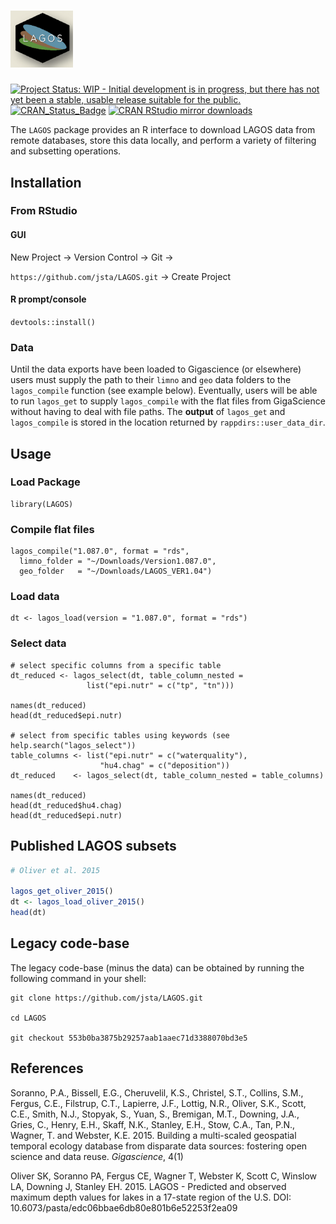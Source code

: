 <h1 align="left">
<img width="100" src="./inst/lagos.png" alt="">
</h1>

[![Project Status: WIP - Initial development is in progress, but there has not yet been a stable, usable release suitable for the public.](http://www.repostatus.org/badges/latest/wip.svg)](http://www.repostatus.org/#wip)
[![CRAN\_Status\_Badge](http://www.r-pkg.org/badges/version/LAGOS)](https://cran.r-project.org/package=LAGOS) 
[![CRAN RStudio mirror downloads](http://cranlogs.r-pkg.org/badges/LAGOS)](https://cran.r-project.org/package=LAGOS)

The `LAGOS` package provides an R interface to download LAGOS data from remote databases, store this data locally, and perform a variety of filtering and subsetting operations.

## Installation

### From RStudio

#### GUI

New Project -> Version Control -> Git ->

`https://github.com/jsta/LAGOS.git` -> Create Project

#### R prompt/console

`devtools::install()`
 
### Data

Until the data exports have been loaded to Gigascience (or elsewhere) users must supply the path to their `limno` and `geo` data folders to the `lagos_compile` function (see example below). Eventually, users will be able to run `lagos_get` to supply `lagos_compile` with the flat files from GigaScience without having to deal with file paths. The __output__ of `lagos_get` and `lagos_compile` is stored in the location returned by `rappdirs::user_data_dir`.

## Usage

### Load Package

``` 
library(LAGOS)
```

### Compile flat files

``` 
lagos_compile("1.087.0", format = "rds",
  limno_folder = "~/Downloads/Version1.087.0",
  geo_folder   = "~/Downloads/LAGOS_VER1.04")
```

### Load data

```
dt <- lagos_load(version = "1.087.0", format = "rds")
```

### Select data

```
# select specific columns from a specific table
dt_reduced <- lagos_select(dt, table_column_nested =
                 list("epi.nutr" = c("tp", "tn")))

names(dt_reduced)
head(dt_reduced$epi.nutr)

# select from specific tables using keywords (see help.search("lagos_select"))
table_columns <- list("epi.nutr" = c("waterquality"),
                    "hu4.chag" = c("deposition"))
dt_reduced    <- lagos_select(dt, table_column_nested = table_columns)

names(dt_reduced)
head(dt_reduced$hu4.chag)
head(dt_reduced$epi.nutr)
```

## Published LAGOS subsets

```r
# Oliver et al. 2015

lagos_get_oliver_2015()
dt <- lagos_load_oliver_2015()
head(dt)
```

## Legacy code-base

The legacy code-base (minus the data) can be obtained by running the following command in your shell:

```
git clone https://github.com/jsta/LAGOS.git 

cd LAGOS

git checkout 553b0ba3875b29257aab1aaec71d3388070bd3e5
```

## References

Soranno, P.A., Bissell, E.G., Cheruvelil, K.S., Christel, S.T., Collins,
  S.M., Fergus, C.E., Filstrup, C.T., Lapierre, J.F., Lottig, N.R., Oliver,
  S.K., Scott, C.E., Smith, N.J., Stopyak, S., Yuan, S., Bremigan, M.T.,
  Downing, J.A., Gries, C., Henry, E.H., Skaff, N.K., Stanley, E.H.,
  Stow, C.A., Tan, P.N., Wagner, T. and Webster, K.E. 2015. Building a
  multi-scaled geospatial temporal ecology database from disparate data
  sources: fostering open science and data reuse. _Gigascience_, 4(1)

Oliver SK, Soranno PA, Fergus CE, Wagner T, Webster K, Scott C, Winslow LA,      Downing J, Stanley EH. 2015. LAGOS - Predicted and observed maximum depth      values for lakes in a 17-state region of the U.S. DOI:                         10.6073/pasta/edc06bbae6db80e801b6e52253f2ea09
